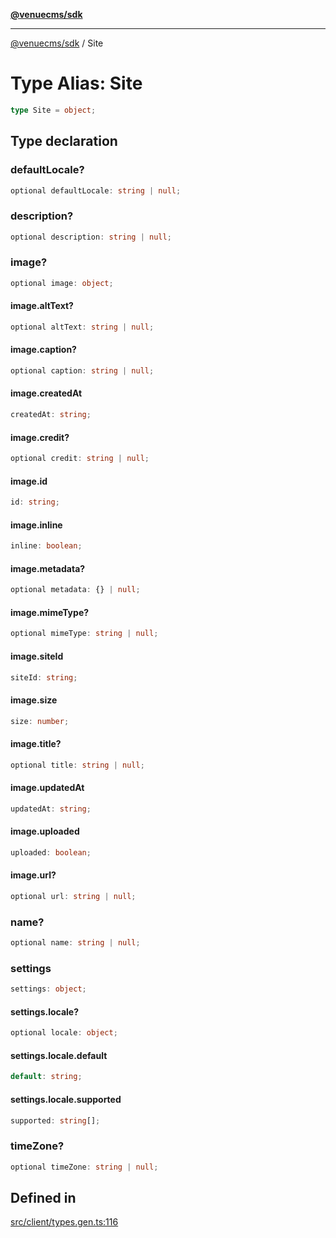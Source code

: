 [**@venuecms/sdk**](../Index.md)

***

[@venuecms/sdk](../Index.md) / Site

# Type Alias: Site

```ts
type Site = object;
```

## Type declaration

### defaultLocale?

```ts
optional defaultLocale: string | null;
```

### description?

```ts
optional description: string | null;
```

### image?

```ts
optional image: object;
```

#### image.altText?

```ts
optional altText: string | null;
```

#### image.caption?

```ts
optional caption: string | null;
```

#### image.createdAt

```ts
createdAt: string;
```

#### image.credit?

```ts
optional credit: string | null;
```

#### image.id

```ts
id: string;
```

#### image.inline

```ts
inline: boolean;
```

#### image.metadata?

```ts
optional metadata: {} | null;
```

#### image.mimeType?

```ts
optional mimeType: string | null;
```

#### image.siteId

```ts
siteId: string;
```

#### image.size

```ts
size: number;
```

#### image.title?

```ts
optional title: string | null;
```

#### image.updatedAt

```ts
updatedAt: string;
```

#### image.uploaded

```ts
uploaded: boolean;
```

#### image.url?

```ts
optional url: string | null;
```

### name?

```ts
optional name: string | null;
```

### settings

```ts
settings: object;
```

#### settings.locale?

```ts
optional locale: object;
```

#### settings.locale.default

```ts
default: string;
```

#### settings.locale.supported

```ts
supported: string[];
```

### timeZone?

```ts
optional timeZone: string | null;
```

## Defined in

[src/client/types.gen.ts:116](https://github.com/venuecms/sdk/blob/2ca50bf1921627009457658807ac341d342a13a9/src/client/types.gen.ts#L116)
